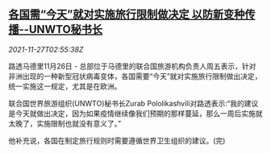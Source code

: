 <!--1637982062000-->
[各国需“今天”就对实施旅行限制做决定 以防新变种传播--UNWTO秘书长](https://cn.reuters.com/article/unwto-omiron-covid-travel-1127-idCNKBS2IC02V)
------

<div><i>2021-11-27T02:55:38Z</i></div><p>路透马德里11月26日 - 总部位于马德里的联合国旅游机构负责人周五表示，针对非洲出现的一种新型冠状病毒变体，各国需要“今天”就对实施旅行限制做出决定，统一实施这一规定，尤其是在欧洲。</p><p>联合国世界旅游组织(UNWTO)秘书长Zurab Pololikashvili对路透表示:“我的建议是今天就做出决定，因为如果疫情继续像我们预期的那样蔓延，那么一周后实施就太晚了，实施限制也就没有意义了。”</p><p>他补充说，各国在制定旅行规则时需要遵循世界卫生组织的建议。(完)</p>
